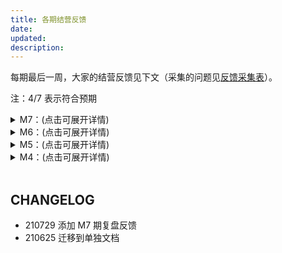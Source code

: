 ```yaml
---
title: 各期结营反馈
date: 
updated: 
description: 
---
```


每期最后一周，大家的结营反馈见下文（采集的问题见[反馈采集表](http://ishanshan.mikecrm.com/MRFUWxM)）。

注：4/7 表示符合预期

<details>
<summary>M7：(点击可展开详情)</summary>

![fb_fom7-5.png](https://ishanshan.zoomquiet.top/share/fb_fom7-5.png)
![fb_fom7-2.png](https://ishanshan.zoomquiet.top/share/fb_fom7-2.png)
![fb_fom7-4.png](https://ishanshan.zoomquiet.top/share/fb_fom7-4.png)

</details>




<details>
<summary>M6：(点击可展开详情)</summary>

![fb_fom6-1.png](https://ishanshan.zoomquiet.top/share/fb_fom6-1.png)

![fb_fom6-2.png](https://ishanshan.zoomquiet.top/share/fb_fom6-2.png)

</details>

<details>
<summary>M5：(点击可展开详情)</summary>

 ![part1](https://ishanshan.zoomquiet.top/share/fb_fom5-1.png)

 ![part2](https://ishanshan.zoomquiet.top/share/fb_fom5-2.png)
</details>

<details>
<summary>M4：(点击可展开详情)</summary>

 ![part1](https://ishanshan.zoomquiet.top/share/fb_fom4.jpg)


</details>


<br>


## CHANGELOG

- 210729 添加 M7 期复盘反馈
- 210625 迁移到单独文档
